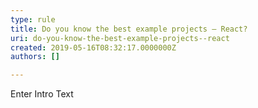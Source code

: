 ```yaml
---
type: rule
title: Do you know the best example projects – React?
uri: do-you-know-the-best-example-projects--react
created: 2019-05-16T08:32:17.0000000Z
authors: []

---
```




<span class='intro'> Enter Intro Text </span>




